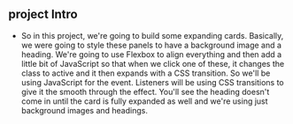 ## project Intro

- So in this project, we're going to build some expanding cards. Basically, we were going to style these panels to have a background image and a heading. We're going to use Flexbox to align everything and then add a little bit of JavaScript so that when we click one of these, it changes the class to active and it then expands with a CSS transition. So we'll be using JavaScript for the event. Listeners will be using CSS transitions to give it the smooth through the effect. You'll see the heading doesn't come in until the card is fully expanded as well and we're using just background images and headings.
